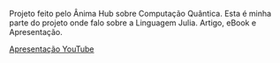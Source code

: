 Projeto feito pelo Ânima Hub sobre Computação Quântica. Esta é minha parte do projeto onde falo sobre a Linguagem Julia.
Artigo, eBook e Apresentação.

[Apresentação YouTube](https://youtu.be/Et3M-wPef6k)
